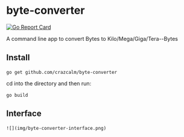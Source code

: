 # byte-converter
[![Go Report Card](https://goreportcard.com/badge/github.com/crazcalm/byte-converter)](https://goreportcard.com/report/github.com/crazcalm/byte-converter)

A command line app to convert Bytes to Kilo/Mega/Giga/Tera--Bytes


## Install
	go get github.com/crazcalm/byte-converter

cd into the directory and then run:

	go build

## Interface

	![](img/byte-converter-interface.png)